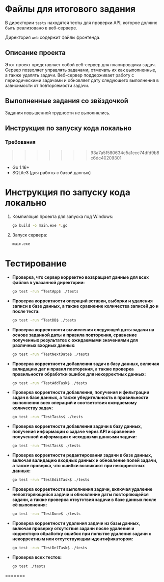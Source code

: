 # Файлы для итогового задания

В директории `tests` находятся тесты для проверки API, которое должно быть реализовано в веб-сервере.

Директория `web` содержит файлы фронтенда.


## Описание проекта

Этот проект представляет собой веб-сервер для планировщика задач. Сервер позволяет управлять задачами, отмечать их как выполненные, а также удалять задачи. Веб-сервер поддерживает работу с периодическими задачами и обновляет дату следующего выполнения в зависимости от повторяемости задачи.

## Выполненные задания со звёздочкой

Задания повышенной трудности не выполнялись.

## Инструкция по запуску кода локально

### Требования
>>>>>>> 93a7a5f580634c5a1ecc74dfd9b8c6dc40209301

- Go 1.16+
- SQLite3 (для работы с базой данных)


# Инструкция по запуску кода локально

1. Компиляция проекта для запуска под Windows:
    ```sh
    go build -o main.exe *.go
    ```

2. Запуск сервера:
    ```sh
    main.exe
    ```

# Тестирование

- **Проверка, что сервер корректно возвращает данные для всех файлов в указанной директории:**
    ```sh
    go test -run ^TestApp$ ./tests
    ```

- **Проверка корректности операций вставки, выборки и удаления записи в базе данных, а также сравнение количества записей до и после теста:**
    ```sh
    go test -run ^TestDB$ ./tests
    ```

- **Проверка корректности вычисления следующей даты задачи на основе заданной даты и правила повторения, сравнение полученных результатов с ожидаемыми значениями для различных входных данных:**
    ```sh
    go test -run ^TestNextDate$ ./tests
    ```

- **Проверка корректности добавления задач в базу данных, включая валидацию дат и правил повторения, а также проверка правильности обработки ошибок для некорректных данных:**
    ```sh
    go test -run ^TestAddTask$ ./tests
    ```

- **Проверка корректности добавления, получения и фильтрации задач в базе данных, а также убедительность в правильности выполнения всех операций и соответствия ожидаемому количеству задач:**
    ```sh
    go test -run ^TestTasks$ ./tests
    ```

- **Проверка корректности добавления задачи в базу данных, получения информации о задаче через API и сравнение полученной информации с исходными данными задачи:**
    ```sh
    go test -run ^TestTask$ ./tests
    ```

- **Проверка корректности редактирования задачи в базе данных, включая валидацию входных данных и обновление полей задачи, а также проверка, что ошибки возникают при некорректных данных:**
    ```sh
    go test -run ^TestEditTask$ ./tests
    ```

- **Проверка корректности выполнения задачи, включая удаление неповторяющейся задачи и обновление даты повторяющейся задачи, а также проверка отсутствия задачи в базе данных после её выполнения:**
    ```sh
    go test -run ^TestDone$ ./tests
    ```

- **Проверка корректности удаления задачи из базы данных, включая проверку отсутствия задачи после удаления и корректную обработку ошибок при попытке удаления задачи с некорректным или отсутствующим идентификатором:**
    ```sh
    go test -run ^TestDelTask$ ./tests
    ```

- **Проверка всех тестов:**
    ```sh
    go test ./tests
    ```
=======


